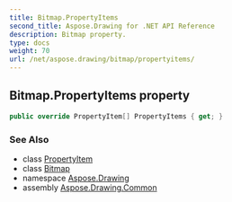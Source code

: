 ```yaml
---
title: Bitmap.PropertyItems
second_title: Aspose.Drawing for .NET API Reference
description: Bitmap property. 
type: docs
weight: 70
url: /net/aspose.drawing/bitmap/propertyitems/
---
```

## Bitmap.PropertyItems property

```csharp
public override PropertyItem[] PropertyItems { get; }
```

### See Also

* class [PropertyItem](../../../aspose.drawing.imaging/propertyitem/)
* class [Bitmap](../)
* namespace [Aspose.Drawing](../../bitmap/)
* assembly [Aspose.Drawing.Common](../../../)


